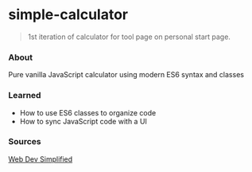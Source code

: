 # simple-calculator
> 1st iteration of calculator for tool page on personal start page.
### About
Pure vanilla JavaScript calculator using modern ES6 syntax and classes
### Learned
- How to use ES6 classes to organize code
- How to sync JavaScript code with a UI

### Sources
[Web Dev Simplified](https://youtu.be/j59qQ7YWLxw)


